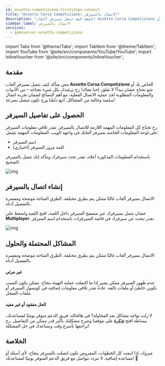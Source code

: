 ```yaml
---
id: assetto-competizione-firststeps-connect
title: "Assetto Corsa Competizione: الاتصال بالسيرفر"
description: "اكتشف كيف تتصل بسيرفر ألعاب Assetto Corsa Competizione الخاص بك بسهولة وحل المشاكل الشائعة → تعلّم المزيد الآن"
sidebar_label: الاتصال بالسيرفر
services:
  - gameserver-assetto-competizione
---
```


import Tabs from '@theme/Tabs';
import TabItem from '@theme/TabItem';
import YouTube from '@site/src/components/YouTube/YouTube';
import InlineVoucher from '@site/src/components/InlineVoucher';


## مقدمة
مش متأكد كيف تتصل بسيرفر ألعاب **Assetto Corsa Competizione** الخاص بك أو شو تحتاج عشان تبدأ؟ لا تقلق، إحنا معاك! رح نرشدك بكل شيء تحتاجه – من الأدوات والمعلومات المطلوبة لحد عملية الاتصال الفعلية، مع أهم النصائح لضمان تجربة اتصال سلسة وخالية من المشاكل. اتبع دليلنا ورح تكون متصل بسرعة!

<InlineVoucher />



## الحصول على تفاصيل السيرفر


رح تحتاج كل المعلومات المهمة اللازمة للاتصال بالسيرفر. تقدر تلاقي معلومات السيرفر على لوحة المعلومات الخاصة بسيرفر ألعابك في واجهة الويب. المعلومات المهمة تشمل:

- اسم السيرفر
- كلمة مرور السيرفر (اختياري)


باستخدام المعلومات المذكورة أعلاه، تقدر تحدد سيرفرك وتتأكد إنك تتصل بالسيرفر الصحيح.

![img](https://screensaver01.zap-hosting.com/index.php/s/M5GtpdSmPca8yzT/preview)

## إنشاء اتصال بالسيرفر


الاتصال بسيرفر ألعاب غالبًا ممكن يتم بطرق مختلفة. الطرق المتاحة موضحة ومفسرة بالتفصيل أدناه.

<Tabs>
    <TabItem value="connect_solution_server_browser_ingame" label="متصفح السيرفر (داخل اللعبة)" default>

عشان تتصل بسيرفرك عبر متصفح السيرفر داخل اللعبة، افتح اللعبة واضغط على **Multiplayer**. تقدر تبحث عن سيرفرك في قائمة السيرفرات باستخدام اسم السيرفر.

![img](https://screensaver01.zap-hosting.com/index.php/s/xJ7wEraCbnioRqC/download)

</TabItem>


</Tabs>



## المشاكل المحتملة والحلول


الاتصال بسيرفر ألعاب غالبًا ممكن يتم بطرق مختلفة. الطرق المتاحة موضحة ومفسرة بالتفصيل أدناه.

#### غير مرئي


عدم ظهور السيرفر ممكن يصير إذا ما اكتملت عملية التهيئة بنجاح. ممكن يكون السبب تكوين خاطئ أو ملفات تالفة. عادةً تقدر تلاقي معلومات إضافية في كونسول السيرفر أو ملفات السجل.



#### الحل مفقود أو غير مفيد


لا زلت تواجه مشاكل بعد المحاولة؟ في هالحالة، فريق الدعم متوفر يوميًا لمساعدتك. ببساطة افتح **[تذكرة](https://zap-hosting.com/en/customer/support/)** على موقعنا وشرح مشكلتك بأكبر قدر ممكن من التفاصيل. رح نراجعها بأسرع وقت ونساعدك في حل المشكلة!

## الخلاصة

مبروك، إذا اتبعت كل الخطوات، المفروض تكون اتصلت بالسيرفر بنجاح. لأي أسئلة أو مساعدة إضافية، لا تتردد تتواصل مع فريق الدعم المتوفر يوميًا لمساعدتك! 🙂




<InlineVoucher />